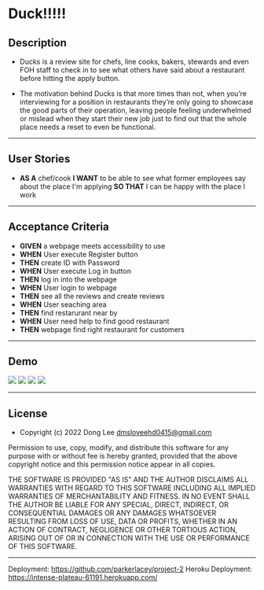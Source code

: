 # Duck!!!!!

## Description
 
* Ducks is a review site for chefs, line cooks, bakers, stewards and even FOH staff to check in to see what others have said about a restaurant before hitting the apply button.

* The motivation behind Ducks is that more times than not, when you’re interviewing for a position in restaurants they’re only going to showcase the good parts of their operation, leaving people feeling underwhelmed or mislead when they start their new job just to find out that the whole place needs a reset to even be functional.


---

## User Stories

*  **AS A** chef/cook
**I WANT** to be able to see what former employees say about the place I'm applying
**SO THAT** I can be happy with the place I work

---


## Acceptance Criteria

* **GIVEN** a webpage meets accessibility to use
* **WHEN** User execute Register button
* **THEN** create ID with Password
* **WHEN** User execute Log in button
* **THEN** log in into the webpage
* **WHEN** User login to webpage
* **THEN** see all the reviews and create reviews
* **WHEN** User seaching area
* **THEN** find restarurant near by
* **WHEN** User need help to find good restaurant
* **THEN** webpage find right restaurant for customers

---

## Demo

<img src= "https://cdn.discordapp.com/attachments/1037881010320310304/1042646648297365574/image.png"/>
<img src= "https://cdn.discordapp.com/attachments/1037881010320310304/1042645987828707419/image.png"/>
<img src= "https://cdn.discordapp.com/attachments/1037881010320310304/1042480824769052723/Screen_Shot_2022-11-16_at_10.48.51_AM.png"/>
<img src= "https://cdn.discordapp.com/attachments/1037881010320310304/1042646113989169204/image.png"/>



---

## License

* Copyright (c) 2022 Dong Lee <dmsloveehd0415@gmail.com>

Permission to use, copy, modify, and distribute this software for any
purpose with or without fee is hereby granted, provided that the above
copyright notice and this permission notice appear in all copies.

THE SOFTWARE IS PROVIDED "AS IS" AND THE AUTHOR DISCLAIMS ALL WARRANTIES
WITH REGARD TO THIS SOFTWARE INCLUDING ALL IMPLIED WARRANTIES OF
MERCHANTABILITY AND FITNESS. IN NO EVENT SHALL THE AUTHOR BE LIABLE FOR
ANY SPECIAL, DIRECT, INDIRECT, OR CONSEQUENTIAL DAMAGES OR ANY DAMAGES
WHATSOEVER RESULTING FROM LOSS OF USE, DATA OR PROFITS, WHETHER IN AN
ACTION OF CONTRACT, NEGLIGENCE OR OTHER TORTIOUS ACTION, ARISING OUT OF
OR IN CONNECTION WITH THE USE OR PERFORMANCE OF THIS SOFTWARE.

---

Deployment: https://github.com/parkerlacey/project-2
Heroku Deployment:  https://intense-plateau-61191.herokuapp.com/
